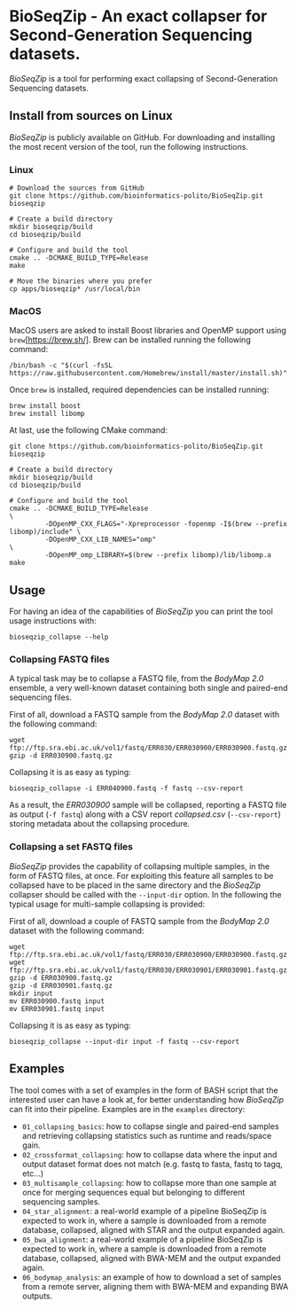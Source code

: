 BioSeqZip - An exact collapser for Second-Generation Sequencing datasets.
=========================================================================

*BioSeqZip* is a tool for performing exact collapsing of Second-Generation 
Sequencing datasets.

## Install from sources on Linux
*BioSeqZip* is publicly available on GitHub. For downloading and installing the most recent version of the tool, run the following instructions.

### Linux
```
# Download the sources from GitHub
git clone https://github.com/bioinformatics-polito/BioSeqZip.git bioseqzip

# Create a build directory
mkdir bioseqzip/build
cd bioseqzip/build

# Configure and build the tool
cmake .. -DCMAKE_BUILD_TYPE=Release
make

# Move the binaries where you prefer
cp apps/bioseqzip* /usr/local/bin
```

### MacOS
MacOS users are asked to install Boost libraries and OpenMP support using `brew`[https://brew.sh/]. Brew can be installed running the following command:
```
/bin/bash -c "$(curl -fsSL https://raw.githubusercontent.com/Homebrew/install/master/install.sh)"
```

Once `brew` is installed, required dependencies can be installed running:
```
brew install boost
brew install libomp
```

At last, use the following CMake command:
```
git clone https://github.com/bioinformatics-polito/BioSeqZip.git bioseqzip

# Create a build directory
mkdir bioseqzip/build
cd bioseqzip/build

# Configure and build the tool
cmake .. -DCMAKE_BUILD_TYPE=Release                                                     \
         -DOpenMP_CXX_FLAGS="-Xpreprocessor -fopenmp -I$(brew --prefix libomp)/include" \
         -DOpenMP_CXX_LIB_NAMES="omp"                                                   \
         -DOpenMP_omp_LIBRARY=$(brew --prefix libomp)/lib/libomp.a
make
```

## Usage
For having an idea of the capabilities of *BioSeqZip* you can print the
tool usage instructions with:
```
bioseqzip_collapse --help
```

### Collapsing FASTQ files
A typical task may be to collapse a FASTQ file, from the *BodyMap 2.0* ensemble, a 
very well-known dataset containing both single and paired-end sequencing files.

First of all, download a FASTQ sample from the *BodyMap 2.0* dataset with the 
following command:
```
wget ftp://ftp.sra.ebi.ac.uk/vol1/fastq/ERR030/ERR030900/ERR030900.fastq.gz
gzip -d ERR030900.fastq.gz
```

Collapsing it is as easy as typing:
```
bioseqzip_collapse -i ERR040900.fastq -f fastq --csv-report
```

As a result, the *ERR030900* sample will be collapsed, reporting a FASTQ file
as output (`-f fastq`) along with a CSV report *collapsed.csv* (`--csv-report`) 
storing metadata about the collapsing procedure.

### Collapsing a set FASTQ files
*BioSeqZip* provides the capability of collapsing multiple samples, in the form of FASTQ 
files, at once. For exploiting this feature all samples to be collapsed have to be placed
in the same directory and the *BioSeqZip* collapser should be called with the `--input-dir`
option. In the following the typical usage for multi-sample collapsing is provided:

First of all, download a couple of FASTQ sample from the *BodyMap 2.0* dataset with the 
following command:
```
wget ftp://ftp.sra.ebi.ac.uk/vol1/fastq/ERR030/ERR030900/ERR030900.fastq.gz
wget ftp://ftp.sra.ebi.ac.uk/vol1/fastq/ERR030/ERR030901/ERR030901.fastq.gz
gzip -d ERR030900.fastq.gz
gzip -d ERR030901.fastq.gz
mkdir input
mv ERR030900.fastq input
mv ERR030901.fastq input
```

Collapsing it is as easy as typing:
```
bioseqzip_collapse --input-dir input -f fastq --csv-report
```

## Examples
The tool comes with a set of examples in the form of BASH script that the interested user can
have a look at, for better understanding how *BioSeqZip* can fit into their pipeline. Examples are in the 
`examples` directory:
- `01_collapsing_basics`: how to collapse single and paired-end samples and retrieving collapsing statistics such as runtime and reads/space gain.
- `02_crossformat_collapsing`: how to collapse data where the input and output dataset format does not match (e.g. fastq to fasta, fastq to tagq, etc...)
- `03_multisample_collapsing`: how to collapse more than one sample at once for merging sequences equal but belonging to different sequencing samples.
- `04_star_alignment`: a real-world example of a pipeline BioSeqZip is expected to work in, where a sample is downloaded from a remote database, collapsed, aligned with STAR and the output expanded again.
- `05_bwa_alignment`: a real-world example of a pipeline BioSeqZip is expected to work in, where a sample is downloaded from a remote database, collapsed, aligned with BWA-MEM and the output expanded again.
- `06_bodymap_analysis`: an example of how to download a set of samples from a remote server, aligning them with BWA-MEM and expanding BWA outputs.
